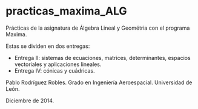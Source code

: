 # practicas_maxima_ALG
Prácticas de la asignatura de Álgebra Lineal y Geométria con el programa Maxima.

Estas se dividen en dos entregas:
- Entrega II: sistemas de ecuaciones, matrices, determinantes, espacios vectoriales y aplicaciones lineales.
- Entrega IV: cónicas y cuádricas.

Pablo Rodríguez Robles.
Grado en Ingeniería Aeroespacial. Universidad de León.

Diciembre de 2014.
